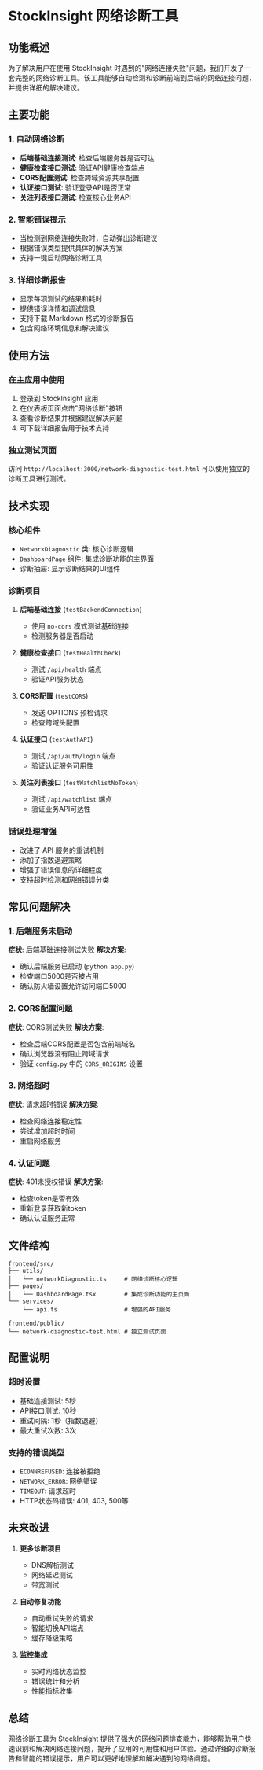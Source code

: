 # StockInsight 网络诊断工具

## 功能概述

为了解决用户在使用 StockInsight 时遇到的"网络连接失败"问题，我们开发了一套完整的网络诊断工具。该工具能够自动检测和诊断前端到后端的网络连接问题，并提供详细的解决建议。

## 主要功能

### 1. 自动网络诊断
- **后端基础连接测试**: 检查后端服务器是否可达
- **健康检查接口测试**: 验证API健康检查端点
- **CORS配置测试**: 检查跨域资源共享配置
- **认证接口测试**: 验证登录API是否正常
- **关注列表接口测试**: 检查核心业务API

### 2. 智能错误提示
- 当检测到网络连接失败时，自动弹出诊断建议
- 根据错误类型提供具体的解决方案
- 支持一键启动网络诊断工具

### 3. 详细诊断报告
- 显示每项测试的结果和耗时
- 提供错误详情和调试信息
- 支持下载 Markdown 格式的诊断报告
- 包含网络环境信息和解决建议

## 使用方法

### 在主应用中使用
1. 登录到 StockInsight 应用
2. 在仪表板页面点击"网络诊断"按钮
3. 查看诊断结果并根据建议解决问题
4. 可下载详细报告用于技术支持

### 独立测试页面
访问 `http://localhost:3000/network-diagnostic-test.html` 可以使用独立的诊断工具进行测试。

## 技术实现

### 核心组件
- `NetworkDiagnostic` 类: 核心诊断逻辑
- `DashboardPage` 组件: 集成诊断功能的主界面
- 诊断抽屉: 显示诊断结果的UI组件

### 诊断项目
1. **后端基础连接** (`testBackendConnection`)
   - 使用 `no-cors` 模式测试基础连接
   - 检测服务器是否启动

2. **健康检查接口** (`testHealthCheck`)
   - 测试 `/api/health` 端点
   - 验证API服务状态

3. **CORS配置** (`testCORS`)
   - 发送 OPTIONS 预检请求
   - 检查跨域头配置

4. **认证接口** (`testAuthAPI`)
   - 测试 `/api/auth/login` 端点
   - 验证认证服务可用性

5. **关注列表接口** (`testWatchlistNoToken`)
   - 测试 `/api/watchlist` 端点
   - 验证业务API可达性

### 错误处理增强
- 改进了 API 服务的重试机制
- 添加了指数退避策略
- 增强了错误信息的详细程度
- 支持超时检测和网络错误分类

## 常见问题解决

### 1. 后端服务未启动
**症状**: 后端基础连接测试失败
**解决方案**:
- 确认后端服务已启动 (`python app.py`)
- 检查端口5000是否被占用
- 确认防火墙设置允许访问端口5000

### 2. CORS配置问题
**症状**: CORS测试失败
**解决方案**:
- 检查后端CORS配置是否包含前端域名
- 确认浏览器没有阻止跨域请求
- 验证 `config.py` 中的 `CORS_ORIGINS` 设置

### 3. 网络超时
**症状**: 请求超时错误
**解决方案**:
- 检查网络连接稳定性
- 尝试增加超时时间
- 重启网络服务

### 4. 认证问题
**症状**: 401未授权错误
**解决方案**:
- 检查token是否有效
- 重新登录获取新token
- 确认认证服务正常

## 文件结构

```
frontend/src/
├── utils/
│   └── networkDiagnostic.ts     # 网络诊断核心逻辑
├── pages/
│   └── DashboardPage.tsx        # 集成诊断功能的主页面
└── services/
    └── api.ts                   # 增强的API服务

frontend/public/
└── network-diagnostic-test.html # 独立测试页面
```

## 配置说明

### 超时设置
- 基础连接测试: 5秒
- API接口测试: 10秒
- 重试间隔: 1秒（指数退避）
- 最大重试次数: 3次

### 支持的错误类型
- `ECONNREFUSED`: 连接被拒绝
- `NETWORK_ERROR`: 网络错误
- `TIMEOUT`: 请求超时
- HTTP状态码错误: 401, 403, 500等

## 未来改进

1. **更多诊断项目**
   - DNS解析测试
   - 网络延迟测试
   - 带宽测试

2. **自动修复功能**
   - 自动重试失败的请求
   - 智能切换API端点
   - 缓存降级策略

3. **监控集成**
   - 实时网络状态监控
   - 错误统计和分析
   - 性能指标收集

## 总结

网络诊断工具为 StockInsight 提供了强大的网络问题排查能力，能够帮助用户快速识别和解决网络连接问题，提升了应用的可用性和用户体验。通过详细的诊断报告和智能的错误提示，用户可以更好地理解和解决遇到的网络问题。